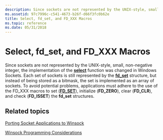 ```yaml
---
description: Since sockets are not represented by the UNIX-style, small, non-negative integer, the implementation of the select function was changed in Windows Sockets.
ms.assetid: 97c7996c-c541-4673-b26f-d66f3fc0b62e
title: Select, fd_set, and FD_XXX Macros
ms.topic: reference
ms.date: 05/31/2018
---
```


# Select, fd\_set, and FD\_XXX Macros

Since sockets are not represented by the UNIX-style, small, non-negative integer, the implementation of the [**select**](/windows/desktop/api/winsock2/nf-winsock2-select) function was changed in Windows Sockets. Each set of sockets is still represented by the [**fd\_set**](/windows/desktop/api/winsock2/ns-winsock2-fd_set) structure, but instead of being stored as a bitmask, the set is implemented as an array of sockets. To avoid potential problems, applications must adhere to the use of the FD\_XXX macros to set ([**FD_SET**](/windows/desktop/api/winsock2/nf-winsock2-fd_set)), initialize (**FD_ZERO**), clear (**FD_CLR**), and check (**FD_ISSET**) the **fd\_set** structures.

## Related topics

<dl> <dt>

[Porting Socket Applications to Winsock](porting-socket-applications-to-winsock.md)
</dt> <dt>

[Winsock Programming Considerations](winsock-programming-considerations.md)
</dt> </dl>

 

 



